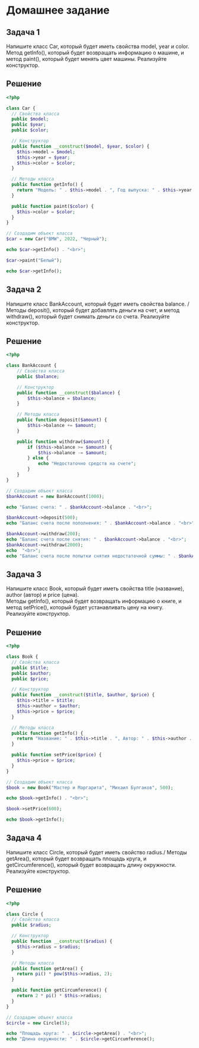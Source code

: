# Домашнее задание

## Задача 1

Напишите класс Car, который будет иметь свойства model, year и color. \
Метод getInfo(), который будет возвращать информацию о машине, и метод paint(), который будет менять цвет машины.
Реализуйте конструктор.

## Решение

```php
<?php

class Car {
  // Свойства класса
  public $model;
  public $year;
  public $color;

  // Конструктор
  public function __construct($model, $year, $color) {
    $this->model = $model;
    $this->year = $year;
    $this->color = $color;
  }

  // Методы класса
  public function getInfo() {
    return "Модель: " . $this->model . ", Год выпуска: " . $this->year . ", Цвет: " . $this->color;
  }

  public function paint($color) {
    $this->color = $color;
  }
}

// Создадим объект класса
$car = new Car("BMW", 2022, "Черный");

echo $car->getInfo() . "<br>";

$car->paint("Белый");

echo $car->getInfo();
```


## Задача 2

Напишите класс BankAccount, который будет иметь свойства balance. /
Методы deposit(), который будет добавлять деньги на счет, и метод withdraw(), который будет снимать деньги со счета.
Реализуйте конструктор.

## Решение

```php
<?php

class BankAccount {
    // Свойства класса
    public $balance;

    // Конструктор
    public function __construct($balance) {
        $this->balance = $balance;
    }

    // Методы класса
    public function deposit($amount) {
        $this->balance += $amount;
    }

    public function withdraw($amount) {
        if ($this->balance >= $amount) {
            $this->balance -= $amount;
        } else {
            echo "Недостаточно средств на счете";
        }
    }
}

// Создадим объект класса
$bankAccount = new BankAccount(1000);

echo "Баланс счета: " . $bankAccount->balance . "<br>";

$bankAccount->deposit(500);
echo "Баланс счета после пополнения: " . $bankAccount->balance . "<br>";

$bankAccount->withdraw(200);
echo "Баланс счета после снятия: " . $bankAccount->balance . "<br>";
$bankAccount->withdraw(2000);
echo  "<br>";
echo "Баланс счета после попытки снятия недостаточной суммы: " . $bankAccount->balance;

```

## Задача 3

Напишите класс Book, который будет иметь свойства title (название), author (автор) и price (цена). \
Методы getInfo(), который будет возвращать информацию о книге, и метод setPrice(), который будет устанавливать цену на книгу.
Реализуйте конструктор.

## Решение

```php
<?php

class Book {
  // Свойства класса
  public $title;
  public $author;
  public $price;

  // Конструктор
  public function __construct($title, $author, $price) {
    $this->title = $title;
    $this->author = $author;
    $this->price = $price;
  }

  // Методы класса
  public function getInfo() {
    return "Название: " . $this->title . ", Автор: " . $this->author . ", Цена: " . $this->price;
  }

  public function setPrice($price) {
    $this->price = $price;
  }
}

// Создадим объект класса
$book = new Book("Мастер и Маргарита", "Михаил Булгаков", 500);

echo $book->getInfo() . "<br>";

$book->setPrice(600);

echo $book->getInfo();
```

## Задача 4

Напишите класс Circle, который будет иметь свойство radius./
Методы getArea(), который будет возвращать площадь круга, и  getCircumference(), который будет возвращать длину окружности.
Реализуйте конструктор.

## Решение

```php
<?php

class Circle {
  // Свойства класса
  public $radius;

  // Конструктор
  public function __construct($radius) {
    $this->radius = $radius;
  }

  // Методы класса
  public function getArea() {
    return pi() * pow($this->radius, 2);
  }

  public function getCircumference() {
    return 2 * pi() * $this->radius;
  }
}

// Создадим объект класса
$circle = new Circle(5);

echo "Площадь круга: " . $circle->getArea() . "<br>";
echo "Длина окружности: " . $circle->getCircumference();

```